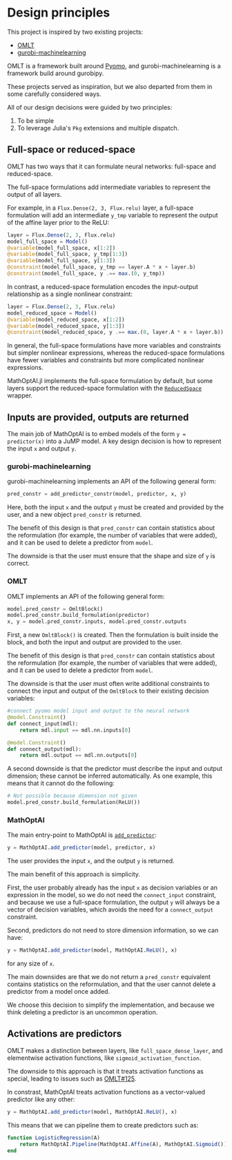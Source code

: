 # Design principles

This project is inspired by two existing projects:

 * [OMLT](https://github.com/cog-imperial/OMLT)
 * [gurobi-machinelearning](https://github.com/Gurobi/gurobi-machinelearning)

OMLT is a framework built around [Pyomo](https://pyomo.org), and
gurobi-machinelearning is a framework build around gurobipy.

These projects served as inspiration, but we also departed from them in some
carefully considered ways.

All of our design decisions were guided by two principles:

 1. To be simple
 2. To leverage Julia's `Pkg` extensions and multiple dispatch.

## Full-space or reduced-space

OMLT has two ways that it can formulate neural networks: full-space and
reduced-space.

The full-space formulations add intermediate variables to represent the output
of all layers.

For example, in a `Flux.Dense(2, 3, Flux.relu)` layer, a full-space formulation
will add an intermediate `y_tmp` variable to represent the output of the affine
layer prior to the ReLU:
```julia
layer = Flux.Dense(2, 3, Flux.relu)
model_full_space = Model()
@variable(model_full_space, x[1:2])
@variable(model_full_space, y_tmp[1:3])
@variable(model_full_space, y[1:3])
@constraint(model_full_space, y_tmp == layer.A * x + layer.b)
@constraint(model_full_space, y .== max.(0, y_tmp))
```

In contrast, a reduced-space formulation encodes the input-output relationship
as a single nonlinear constraint:
```julia
layer = Flux.Dense(2, 3, Flux.relu)
model_reduced_space = Model()
@variable(model_reduced_space, x[1:2])
@variable(model_reduced_space, y[1:3])
@constraint(model_reduced_space, y .== max.(0, layer.A * x + layer.b))
```

In general, the full-space formulations have more variables and constraints but
simpler nonlinear expressions, whereas the reduced-space formulations have fewer
variables and constraints but more complicated nonlinear expressions.

MathOptAI.jl implements the full-space formulation by default, but some layers
support the reduced-space formulation with the [`ReducedSpace`](@ref) wrapper.

## Inputs are provided, outputs are returned

The main job of MathOptAI is to embed models of the form `y = predictor(x)` into
a JuMP model. A key design decision is how to represent the input `x` and output
`y`.

### gurobi-machinelearning

gurobi-machinelearning implements an API of the following general form:
```python
pred_constr = add_predictor_constr(model, predictor, x, y)
```
Here, both the input `x` and the output `y` must be created and provided by the
user, and a new object `pred_constr` is returned.

The benefit of this design is that `pred_constr` can contain statistics about
the reformulation (for example, the number of variables that were added), and it
can be used to delete a predictor from `model`.

The downside is that the user must ensure that the shape and size of `y` is
correct.

### OMLT

OMLT implements an API of the following general form:
```python
model.pred_constr = OmltBlock()
model.pred_constr.build_formulation(predictor)
x, y = model.pred_constr.inputs, model.pred_constr.outputs
```
First, a new `OmltBlock()` is created. Then the formulation is built inside the
block, and both the input and output are provided to the user.

The benefit of this design is that `pred_constr` can contain statistics about
the reformulation (for example, the number of variables that were added), and it
can be used to delete a predictor from `model`.

The downside is that the user must often write additional constraints to connect
the input and output of the `OmltBlock` to their existing decision variables:

```python
#connect pyomo model input and output to the neural network
@model.Constraint()
def connect_input(mdl):
    return mdl.input == mdl.nn.inputs[0]

@model.Constraint()
def connect_output(mdl):
    return mdl.output == mdl.nn.outputs[0]
```

A second downside is that the predictor must describe the input and output
dimension; these cannot be inferred automatically. As one example, this means
that it cannot do the following:
```python
# Not possible because dimension not given
model.pred_constr.build_formulation(ReLU())
```

### MathOptAI

The main entry-point to MathOptAI is [`add_predictor`](@ref):
```julia
y = MathOptAI.add_predictor(model, predictor, x)
```
The user provides the input `x`, and the output `y` is returned.

The main benefit of this approach is simplicity.

First, the user probably already has the input `x` as decision variables or an
expression in the model, so we do not need the `connect_input` constraint, and
because we use a full-space formulation, the output `y` will always be a vector
of decision variables, which avoids the need for a `connect_output` constraint.

Second, predictors do not need to store dimension information, so we can have:
```julia
y = MathOptAI.add_predictor(model, MathOptAI.ReLU(), x)
```
for any size of `x`.

The main downsides are that we do not return a `pred_constr` equivalent
contains statistics on the reformulation, and that the user cannot delete a
predictor from a model once added.

We choose this decision to simplify the implementation, and because we think
deleting a predictor is an uncommon operation.

## Activations are predictors

OMLT makes a distinction between layers, like `full_space_dense_layer`, and
elementwise activation functions, like `sigmoid_activation_function`.

The downside to this approach is that it treats activation functions as special,
leading to issues such as [OMLT#125](https://github.com/cog-imperial/OMLT/issues/125).

In constrast, MathOptAI treats activation functions as a vector-valued predictor
like any other:
```julia
y = MathOptAI.add_predictor(model, MathOptAI.ReLU(), x)
```
This means that we can pipeline them to create predictors such as:
```julia
function LogisticRegression(A)
    return MathOptAI.Pipeline(MathOptAI.Affine(A), MathOptAI.Sigmoid())
end
```
